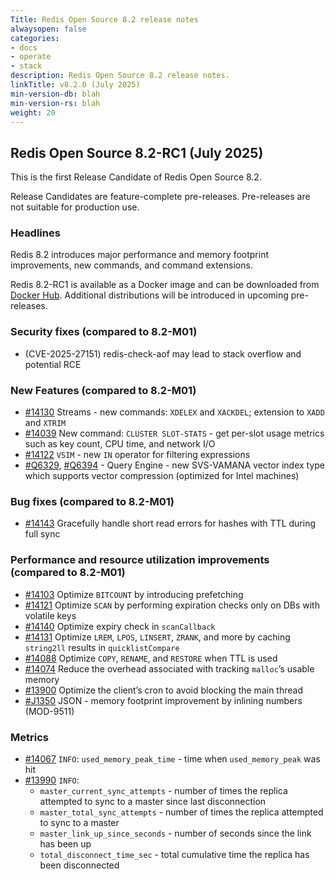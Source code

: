 ```yaml
---
Title: Redis Open Source 8.2 release notes
alwaysopen: false
categories:
- docs
- operate
- stack
description: Redis Open Source 8.2 release notes.
linkTitle: v8.2.0 (July 2025)
min-version-db: blah
min-version-rs: blah
weight: 20
---
```


## Redis Open Source 8.2-RC1 (July 2025)

This is the first Release Candidate of Redis Open Source 8.2.

Release Candidates are feature-complete pre-releases. Pre-releases are not suitable for production use.

### Headlines

Redis 8.2 introduces major performance and memory footprint improvements, new commands, and command extensions.

Redis 8.2-RC1 is available as a Docker image and can be downloaded from [Docker Hub](https://hub.docker.com/_/redis). Additional distributions will be introduced in upcoming pre-releases.

### Security fixes (compared to 8.2-M01)

- (CVE-2025-27151) redis-check-aof may lead to stack overflow and potential RCE

### New Features (compared to 8.2-M01)

- [#14130](https://github.com/redis/redis/pull/14130) Streams - new commands: `XDELEX` and `XACKDEL`; extension to `XADD` and `XTRIM`
- [#14039](https://github.com/redis/redis/pull/14039) New command: `CLUSTER SLOT-STATS` - get per-slot usage metrics such as key count, CPU time, and network I/O
- [#14122](https://github.com/redis/redis/pull/14122) `VSIM` - new `IN` operator for filtering expressions
- [#Q6329](https://github.com/RediSearch/RediSearch/pull/6329), [#Q6394](https://github.com/RediSearch/RediSearch/pull/6394) - Query Engine - new SVS-VAMANA vector index type which supports vector compression (optimized for Intel machines)

### Bug fixes (compared to 8.2-M01)

- [#14143](https://github.com/redis/redis/pull/14143) Gracefully handle short read errors for hashes with TTL during full sync

### Performance and resource utilization improvements (compared to 8.2-M01)

- [#14103](https://github.com/redis/redis/pull/14103) Optimize `BITCOUNT` by introducing prefetching
- [#14121](https://github.com/redis/redis/pull/14121) Optimize `SCAN` by performing expiration checks only on DBs with volatile keys
- [#14140](https://github.com/redis/redis/pull/14140) Optimize expiry check in `scanCallback`
- [#14131](https://github.com/redis/redis/pull/14131) Optimize `LREM`, `LPOS`, `LINSERT`, `ZRANK`, and more by caching `string2ll` results in `quicklistCompare`
- [#14088](https://github.com/redis/redis/pull/14088) Optimize `COPY`, `RENAME`, and `RESTORE` when TTL is used
- [#14074](https://github.com/redis/redis/pull/14074) Reduce the overhead associated with tracking `malloc`’s usable memory
- [#13900](https://github.com/redis/redis/pull/13900) Optimize the client’s cron to avoid blocking the main thread
- [#J1350](https://github.com/RedisJSON/RedisJSON/pull/1350) JSON - memory footprint improvement by inlining numbers (MOD-9511)

### Metrics

- [#14067](https://github.com/redis/redis/pull/14067) `INFO`: `used_memory_peak_time` - time when `used_memory_peak` was hit
- [#13990](https://github.com/redis/redis/pull/13990) `INFO`:
  - `master_current_sync_attempts` - number of times the replica attempted to sync to a master since last disconnection
  - `master_total_sync_attempts` - number of times the replica attempted to sync to a master
  - `master_link_up_since_seconds` - number of seconds since the link has been up
  - `total_disconnect_time_sec` - total cumulative time the replica has been disconnected
